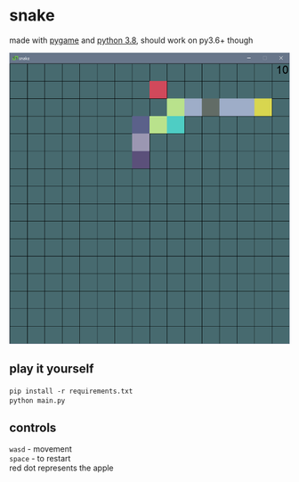 # snake

made with [pygame](https://www.pygame.org/) and [python 3.8](https://www.python.org/downloads/release/python-380/), should work on py3.6+ though

![image](screenshot.png)

## play it yourself
`pip install -r requirements.txt`    
`python main.py`

## controls
`wasd` - movement    
`space` - to restart    
red dot represents the apple
